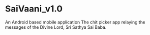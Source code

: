 # SaiVaani_v1.0
An Android based mobile application
The chit picker app relaying the messages of the Divine Lord, Sri Sathya Sai Baba.
